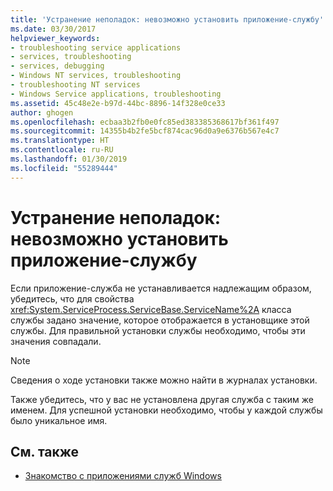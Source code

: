 ```yaml
---
title: 'Устранение неполадок: невозможно установить приложение-службу'
ms.date: 03/30/2017
helpviewer_keywords:
- troubleshooting service applications
- services, troubleshooting
- services, debugging
- Windows NT services, troubleshooting
- troubleshooting NT services
- Windows Service applications, troubleshooting
ms.assetid: 45c48e2e-b97d-44bc-8896-14f328e0ce33
author: ghogen
ms.openlocfilehash: ecbaa3b2fb0e0fc85ed383385368617bf361f497
ms.sourcegitcommit: 14355b4b2fe5bcf874cac96d0a9e6376b567e4c7
ms.translationtype: HT
ms.contentlocale: ru-RU
ms.lasthandoff: 01/30/2019
ms.locfileid: "55289444"
---
```

# <a name="troubleshooting-service-application-wont-install"></a>Устранение неполадок: невозможно установить приложение-службу
Если приложение-служба не устанавливается надлежащим образом, убедитесь, что для свойства <xref:System.ServiceProcess.ServiceBase.ServiceName%2A> класса службы задано значение, которое отображается в установщике этой службы. Для правильной установки службы необходимо, чтобы эти значения совпадали.  
  
> [!NOTE]
>  Сведения о ходе установки также можно найти в журналах установки.  
  
 Также убедитесь, что у вас не установлена другая служба с таким же именем. Для успешной установки необходимо, чтобы у каждой службы было уникальное имя.  
  
## <a name="see-also"></a>См. также
- [Знакомство с приложениями служб Windows](../../../docs/framework/windows-services/introduction-to-windows-service-applications.md)
